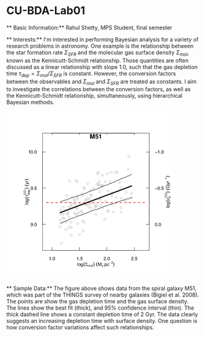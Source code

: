 # CU-BDA-Lab01

** Basic Information:**  Rahul Shetty, MPS Student, final semester

** Interests:** I'm interested in performing Bayesian analysis for a
   variety of research problems in astronomy.  One example is the
   relationship between the star formation rate $\Sigma_{SFR}$ and the
   molecular gas surface density $\Sigma_{mol}$, known as the
   Kennicutt-Schmidt relationship.  Those quantities are often
   discussed as a linear relationship with slope 1.0, such that the
   gas depletion time $\tau_{dep} = \Sigma_{mol}/\Sigma_{SFR}$ is
   constant.  However, the conversion factors between the observables
   and $\Sigma_{mol}$ and $\Sigma_{SFR}$ are treated as constants.  I
   aim to investigate the correlations between the conversion factors,
   as well as the Kennicutt-Schmidt relationship, simultaneously,
   using hierarchical Bayesian methods.

![](M51only_tdep.png?raw=true) 

** Sample Data:** The figure above shows data from the spiral galaxy M51, which was part of the THINGS survey of nearby galaxies (Bigiel et al. 2008).  The points are show the gas depletion time and the gas surface density.  The lines show the best fit (thick), and 95% confidence interval (thin).  The thick dashed line shows a constant depletion time of 2 Gyr.  The data clearly suggests an increasing depletion time with surface density.  One question is how conversion factor variations affect such relationships.   

